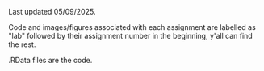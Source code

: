 Last updated 05/09/2025.

Code and images/figures associated with each assignment are labelled as "lab" followed by their assignment number in the beginning, y'all can find the rest.

.RData files are the code.
